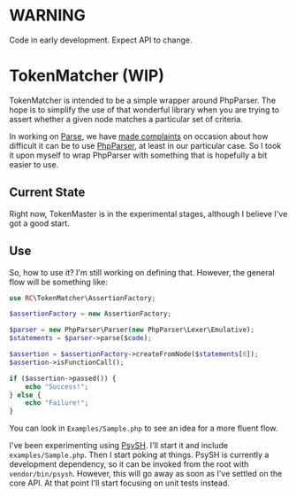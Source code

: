 WARNING
=======

Code in early development. Expect API to change.

TokenMatcher (WIP)
==================

TokenMatcher is intended to be a simple wrapper around PhpParser. The hope is to simplify the use
of that wonderful library when you are trying to assert whether a given node matches a particular
set of criteria.

In working on [Parse](https://github.com/psecio/parse), we have [made
complaints](https://github.com/psecio/parse/issues/24) on occasion about how difficult it can be
to use [PhpParser](https://github.com/nikic/PHP-Parser), at least in our particular case. So I
took it upon myself to wrap PhpParser with something that is hopefully a bit easier to use.

Current State
-------------

Right now, TokenMaster is in the experimental stages, although I believe I've got a good start.

Use
---

So, how to use it? I'm still working on defining that. However, the general flow will be
something like:

```php
use RC\TokenMatcher\AssertionFactory;

$assertionFactory = new AssertionFactory;

$parser = new PhpParser\Parser(new PhpParser\Lexer\Emulative);
$statements = $parser->parse($code);

$assertion = $assertionFactory->createFromNode($statements[0]);
$assertion->isFunctionCall();

if ($assertion->passed()) {
    echo "Success!";
} else {
    echo "Failure!";
}
```

You can look in `Examples/Sample.php` to see an idea for a more fluent flow.

I've been experimenting using [PsySH](http://psysh.org/). I'll start it and include
`examples/Sample.php`. Then I start poking at things. PsySH is currently a development dependency,
so it can be invoked from the root with `vendor/bin/psysh`. However, this will go away as soon as
I've settled on the core API. At that point I'll start focusing on unit tests instead.
